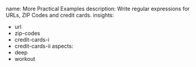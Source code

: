 name: More Practical Examples
description: Write regular expressions for URLs, ZIP Codes and credit cards.
insights:
  - url
  - zip-codes
  - credit-cards-i
  - credit-cards-ii
aspects:
  - deep
  - workout
 